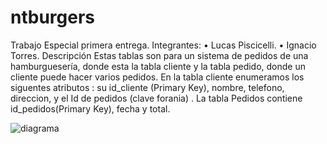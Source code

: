 # ntburgers

Trabajo Especial primera entrega.
Integrantes:
•	Lucas Piscicelli.
•	Ignacio Torres.
Descripción
Estas tablas son para un sistema de pedidos de una hamburguesería, donde esta la tabla cliente y la tabla pedido, donde un cliente puede hacer varios pedidos. En la tabla cliente enumeramos los siguentes atributos : su id_cliente (Primary Key), nombre, telefono, direccion, y el Id de pedidos (clave forania) . La tabla Pedidos contiene id_pedidos(Primary Key), fecha y total.

![diagrama](https://github.com/user-attachments/assets/50db9dc0-3007-4e3b-a89d-24f79d419605)
